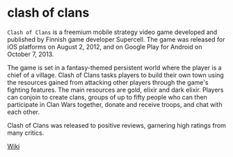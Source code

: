 # clash of clans

`Clash of Clans` is a freemium mobile strategy video game developed and published by Finnish game developer Supercell. The game was released for iOS platforms on August 2, 2012, and on Google Play for Android on October 7, 2013.

The game is set in a fantasy-themed persistent world where the player is a chief of a village. Clash of Clans tasks players to build their own town using the resources gained from attacking other players through the game's fighting features. The main resources are gold, elixir and dark elixir. Players can conjoin to create clans, groups of up to fifty people who can then participate in Clan Wars together, donate and receive troops, and chat with each other.

Clash of Clans was released to positive reviews, garnering high ratings from many critics.

[Wiki](https://en.wikipedia.org/wiki/Clash_of_Clans)